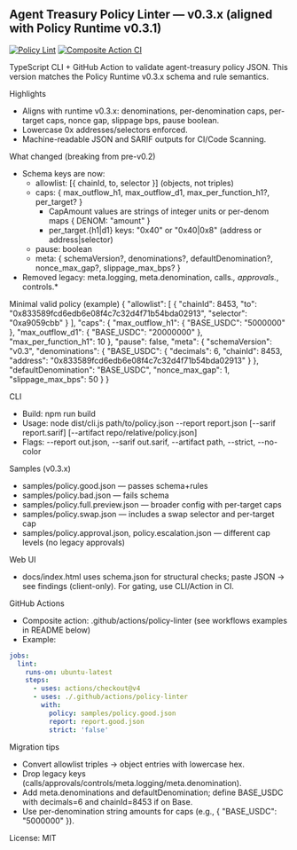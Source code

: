 ## Agent Treasury Policy Linter — v0.3.x (aligned with Policy Runtime v0.3.1)

[![Policy Lint](https://github.com/Amara-ops/agent-guardrails-policy-linter/actions/workflows/policy-lint.yml/badge.svg)](https://github.com/Amara-ops/agent-guardrails-policy-linter/actions/workflows/policy-lint.yml)
[![Composite Action CI](https://github.com/Amara-ops/agent-guardrails-policy-linter/actions/workflows/policy-linter-action.yml/badge.svg)](https://github.com/Amara-ops/agent-guardrails-policy-linter/actions/workflows/policy-linter-action.yml)

TypeScript CLI + GitHub Action to validate agent-treasury policy JSON. This version matches the Policy Runtime v0.3.x schema and rule semantics.

Highlights
- Aligns with runtime v0.3.x: denominations, per-denomination caps, per-target caps, nonce gap, slippage bps, pause boolean.
- Lowercase 0x addresses/selectors enforced.
- Machine-readable JSON and SARIF outputs for CI/Code Scanning.

What changed (breaking from pre-v0.2)
- Schema keys are now:
  - allowlist: [{ chainId, to, selector }] (objects, not triples)
  - caps: { max_outflow_h1, max_outflow_d1, max_per_function_h1?, per_target? }
    - CapAmount values are strings of integer units or per-denom maps { DENOM: "amount" }
    - per_target.{h1|d1} keys: "0x40" or "0x40|0x8" (address or address|selector)
  - pause: boolean
  - meta: { schemaVersion?, denominations?, defaultDenomination?, nonce_max_gap?, slippage_max_bps? }
- Removed legacy: meta.logging, meta.denomination, calls.*, approvals.*, controls.*

Minimal valid policy (example)
{
  "allowlist": [
    { "chainId": 8453, "to": "0x833589fcd6edb6e08f4c7c32d4f71b54bda02913", "selector": "0xa9059cbb" }
  ],
  "caps": {
    "max_outflow_h1": { "BASE_USDC": "5000000" },
    "max_outflow_d1": { "BASE_USDC": "20000000" },
    "max_per_function_h1": 10
  },
  "pause": false,
  "meta": {
    "schemaVersion": "v0.3",
    "denominations": {
      "BASE_USDC": { "decimals": 6, "chainId": 8453, "address": "0x833589fcd6edb6e08f4c7c32d4f71b54bda02913" }
    },
    "defaultDenomination": "BASE_USDC",
    "nonce_max_gap": 1,
    "slippage_max_bps": 50
  }
}

CLI
- Build: npm run build
- Usage: node dist/cli.js path/to/policy.json --report report.json [--sarif report.sarif] [--artifact repo/relative/policy.json]
- Flags: --report out.json, --sarif out.sarif, --artifact path, --strict, --no-color

Samples (v0.3.x)
- samples/policy.good.json — passes schema+rules
- samples/policy.bad.json — fails schema
- samples/policy.full.preview.json — broader config with per-target caps
- samples/policy.swap.json — includes a swap selector and per-target cap
- samples/policy.approval.json, policy.escalation.json — different cap levels (no legacy approvals)

Web UI
- docs/index.html uses schema.json for structural checks; paste JSON → see findings (client-only). For gating, use CLI/Action in CI.

GitHub Actions
- Composite action: .github/actions/policy-linter (see workflows examples in README below)
- Example:
```yaml
jobs:
  lint:
    runs-on: ubuntu-latest
    steps:
      - uses: actions/checkout@v4
      - uses: ./.github/actions/policy-linter
        with:
          policy: samples/policy.good.json
          report: report.good.json
          strict: 'false'
```

Migration tips
- Convert allowlist triples → object entries with lowercase hex.
- Drop legacy keys (calls/approvals/controls/meta.logging/meta.denomination).
- Add meta.denominations and defaultDenomination; define BASE_USDC with decimals=6 and chainId=8453 if on Base.
- Use per-denomination string amounts for caps (e.g., { "BASE_USDC": "5000000" }).

License: MIT
